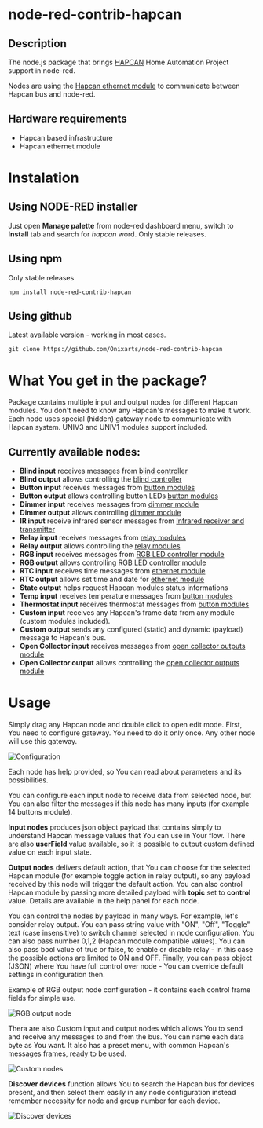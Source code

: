 # node-red-contrib-hapcan

## Description

The node.js package that brings [HAPCAN](http://hapcan.com/) Home Automation Project support in node-red.

Nodes are using the [Hapcan ethernet module](http://hapcan.com/devices/universal/univ_3/univ_3-102-0-x/index.htm) to communicate between Hapcan bus and node-red.

## Hardware requirements

- Hapcan based infrastructure
- Hapcan ethernet module

# Instalation
## Using NODE-RED installer

Just open **Manage palette** from node-red dashboard menu, switch to **Install** tab and search for *hapcan* word. Only stable releases.
## Using npm

Only stable releases

```npm install node-red-contrib-hapcan```

## Using github

Latest available version - working in most cases.

```git clone https://github.com/Onixarts/node-red-contrib-hapcan```

# What You get in the package?

Package contains multiple input and output nodes for different Hapcan modules. You don't need to know any Hapcan's messages to make it work. 
Each node uses special (hidden) gateway node to communicate with Hapcan system. UNIV3 and UNIV1 modules support included.

## Currently available nodes:

- **Blind input** receives messages from [blind controller](https://hapcan.com/devices/universal/univ_3/univ_3-7-0-x/index.htm)
- **Blind output** allows controlling the [blind controller](https://hapcan.com/devices/universal/univ_3/univ_3-7-0-x/index.htm)
- **Button input** receives messages from [button modules](https://hapcan.com/devices/universal/univ_3/univ_3-1-x-x.htm)
- **Button output** allows controlling button LEDs [button modules](https://hapcan.com/devices/universal/univ_3/univ_3-1-3-x.htm)
- **Dimmer input** receives messages from [dimmer module](https://hapcan.com/devices/universal/univ_3/univ_3-6-0-x/index.htm)
- **Dimmer output** allows controlling [dimmer module](https://hapcan.com/devices/universal/univ_3/univ_3-6-0-x/index.htm)
- **IR input** receive infrared sensor messages from [Infrared receiver and transmitter](https://hapcan.com/devices/universal/univ_3/univ_3-5-0-x/index.htm)
- **Relay input** receives messages from [relay modules](https://hapcan.com/devices/universal/univ_3/univ_3-2-x-x.htm)
- **Relay output** allows controlling the [relay modules](https://hapcan.com/devices/universal/univ_3/univ_3-2-x-x.htm)
- **RGB input** receives messages from [RGB LED controller module](https://hapcan.com/devices/universal/univ_3/univ_3-8-0-x/index.htm)
- **RGB output** allows controlling [RGB LED controller module](https://hapcan.com/devices/universal/univ_3/univ_3-8-0-x/index.htm)
- **RTC input** receives time messages from [ethernet module](https://hapcan.com/devices/universal/univ_3/univ_3-102-0-x/index.htm)
- **RTC output** allows set time and date for [ethernet module](https://hapcan.com/devices/universal/univ_3/univ_3-102-0-x/index.htm)
- **State output** helps request Hapcan modules status informations
- **Temp input** receives temperature messages from [button modules](https://hapcan.com/devices/universal/univ_3/univ_3-4-x-x.htm)
- **Thermostat input** receives thermostat messages from [button modules](https://hapcan.com/devices/universal/univ_3/univ_3-1-3-x/index.htm)
- **Custom input** receives any Hapcan's frame data from any module (custom modules included).
- **Custom output** sends any configured (static) and dynamic (payload) message to Hapcan's bus.
- **Open Collector input** receives messages from [open collector outputs module](https://hapcan.com/devices/universal/univ_3/univ_3-9-0-x/index.htm)
- **Open Collector output** allows controlling the [open collector outputs module](https://hapcan.com/devices/universal/univ_3/univ_3-9-0-x/index.htm)

# Usage

Simply drag any Hapcan node and double click to open edit mode. First, You need to configure gateway. You need to do it only once. Any other node will use this gateway.

![Configuration](/img/node-red-contrib-hapcan-configuration.png)

Each node has help provided, so You can read about parameters and its possibilities.

You can configure each input node to receive data from selected node, but You can also filter the messages if this node has many inputs (for example 14 buttons module).

**Input nodes** produces json object payload that contains simply to understand Hapcan message values that You can use in Your flow. There are also **userField** value available, so it is possible to output custom defined value on each input state.

**Output nodes** delivers default action, that You can choose for the selected Hapcan module (for example toggle action in relay output), so any payload received by this node will trigger the default action.
You can also control Hapcan module by passing more detailed payload with **topic** set to **control** value. Details are available in the help panel for each node.

You can control the nodes by payload in many ways. For example, let's consider relay output. You can pass string value with "ON", "Off", "Toggle" text (case insensitive) to switch channel selected in node configuration. You can also pass number 0,1,2 (Hapcan module compatible values). You can also pass bool value of true or false, to enable or disable relay - in this case the possible actions are limited to ON and OFF.
Finally, you can pass object (JSON) where You have full control over node - You can override default settings in configuration then.

Example of RGB output node configuration - it contains each control frame fields for simple use.

![RGB output node](img/rgb-output-node.png)

Thera are also Custom input and output nodes which allows You to send and receive any messages to and from the bus. You can name each data byte as You want. It also has a preset menu, with common Hapcan's messages frames, ready to be used.

![Custom nodes](img/custom-node-configuration.png)

**Discover devices** function allows You to search the Hapcan bus for devices present, and then select them easily in any node configuration instead remember necessity for node and group number for each device.

![Discover devices](img/discover-devices.gif)